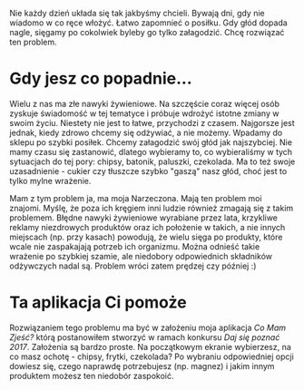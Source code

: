 Nie każdy dzień układa się tak jakbyśmy chcieli. Bywają dni, gdy nie wiadomo w co ręce włożyć. Łatwo zapomnieć o posiłku. Gdy głód dopada nagle, sięgamy po cokolwiek byleby go tylko załagodzić. Chcę rozwiązać ten problem.

# Gdy jesz co popadnie...
Wielu z nas ma złe nawyki żywieniowe. Na szczęście coraz więcej osób zyskuje świadomość w tej tematyce i próbuje wdrożyć istotne zmiany w swoim życiu. Niestety nie jest to łatwe, przychodzi z czasem. Najgorsze jest jednak, kiedy zdrowo chcemy się odżywiać, a nie możemy. Wpadamy do sklepu po szybki posiłek. Chcemy załagodzić swój głód jak najszybciej. Nie mamy czasu się zastanowić, dlatego wybieramy to, co wybieraliśmy w tych sytuacjach do tej pory: chipsy, batonik, paluszki, czekolada. Ma to też swoje uzasadnienie - cukier czy tłuszcze szybko "gaszą" nasz głód, choć jest to tylko mylne wrażenie.

Mam z tym problem ja, ma moja Narzeczona. Mają ten problem moi znajomi. Myślę, że poza ich kręgiem inni ludzie również zmagają się z takim problemem. Błędne nawyki żywieniowe wyrabiane przez lata, krzykliwe reklamy niezdrowych produktów oraz ich położenie w takich, a nie innych miejscach (np. przy kasach) powodują, że wielu sięga po produkty, które wcale nie zaspakajają potrzeb ich organizmu. Można odnieść takie wrażenie po szybkiej szamie, ale niedobory odpowiednich składników odżywczych nadal są. Problem wróci zatem prędzej czy później :)

# Ta aplikacja Ci pomoże
Rozwiązaniem tego problemu ma być w założeniu moja aplikacja *Co Mam Zjeść?* którą postanowiłem stworzyć w ramach konkursu *Daj się poznać 2017*. Założenia są bardzo proste. Na początkowym ekranie wybierzesz, na co masz ochotę - chipsy, frytki, czekolada? Po wybraniu odpowiedniej opcji dowiesz się, czego naprawdę potrzebujesz (np. magnez) i jakim innym produktem możesz ten niedobór zaspokoić.